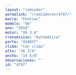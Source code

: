 ```yaml
---
layout: "radiador"
permalink: "/radiadores/4797/"
marca: "Pontiac"
modelo: "G6"
ano: "2010"
motor: "V6 3.6"
transmision: "Automática"
parte: "434037"
clima: "Con clima"
alto: "26 3/4"
ancho: "14 5/8"
observaciones: ""
id: "4797"
---
```


